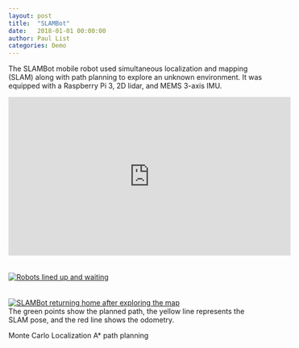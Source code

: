 ```yaml
---
layout: post
title:  "SLAMBot"
date:   2018-01-01 00:00:00
author: Paul List
categories: Demo
---
```


The SLAMBot mobile robot used simultaneous localization and mapping (SLAM) along with path planning to explore an unknown environment.
It was equipped with a Raspberry Pi 3, 2D lidar, and MEMS 3-axis IMU.

<iframe width="560" height="315" src="https://www.youtube.com/embed/aqCvId_iTJE" frameborder="0" allow="accelerometer; autoplay; clipboard-write; encrypted-media; gyroscope; picture-in-picture" allowfullscreen></iframe>

<br/>
<br/>
<br/>

<a href="//raw.githubusercontent.com/listpau/demo/gh-pages/assets/slambots.JPG" data-lightbox="slambots" data-title="Robots lined up and waiting">
  <img src="//raw.githubusercontent.com/listpau/demo/gh-pages/assets/slambots.JPG" title="Robots lined up and waiting">
</a>

<br/>
<br/>
<br/>

<a href="//raw.githubusercontent.com/listpau/demo/gh-pages/assets/slambot-return.JPG" data-lightbox="slambot-return" data-title="SLAMBot returning home after exploring the map">
  <img src="//raw.githubusercontent.com/listpau/demo/gh-pages/assets/slambot-return.JPG" title="SLAMBot returning home after exploring the map">
</a>

<br/>
The green points show the planned path, the yellow line represents the SLAM pose, and the red line shows the odometry.
<br/>



Monte Carlo Localization
A* path planning
